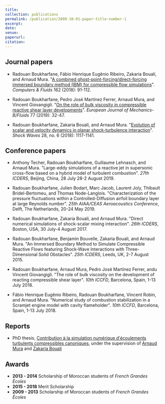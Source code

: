 ```yaml
---
title: 
collection: publications
permalink: /publication/2009-10-01-paper-title-number-1
excerpt: 
date: 
venue: 
paperurl: 
citation: 
---
```

## Journal papers

- Radouan Boukharfane, Fábio Henrique Eugênio Ribeiro, Zakaria Bouali, and Arnaud Mura. "[A combined ghost-point-forcing/direct-forcing immersed boundary method (IBM) for compressible flow simulations](https://www.sciencedirect.com/science/article/pii/S0045793017304267)". *Computers & Fluids* 162 (2018): 91-112.

- Radouan Boukharfane, Pedro José Martínez Ferrer, Arnaud Mura, and Vincent Giovangigli. "[On the role of bulk viscosity in compressible reactive shear layer developments](https://www.sciencedirect.com/science/article/pii/S099775461830565X)". *European Journal of Mechanics-B/Fluids* 77 (2019): 32-47.

- Radouan Boukharfane, Zakaria Bouali, and Arnaud Mura. "[Evolution of scalar and velocity dynamics in planar shock-turbulence interaction](https://link.springer.com/article/10.1007/s00193-017-0798-5)". *Shock Waves* 28, no. 6 (2018): 1117-1141.


## Conference papers

- Anthony Techer, Radouan Boukharfane, Guillaume Lehnasch, and Arnaud Mura. "Large-eddy simulations of a reactive jet in supersonic cross-flow based on a hybrid model of turbulent combustion". *27th ICDERS*, Beijing, China, 28 July 28-2 August 2019.

- Radouan Boukharfane, Julien Bodart, Marc Jacob, Laurent Joly, Thibault Bridel-Bertomeu, and Thomas Node-Langlois. "Characterization of the pressure fluctuations within a Controlled-Diffusion airfoil boundary layer at large Reynolds number". *25th AIAA/CEAS Aeroacoustics Conference*, Delft, The Netherlands, 20-24 May 2019.

- Radouan Boukharfane, Zakaria Bouali, and Arnaud Mura. "Direct numerical simulations of shock-scalar mixing interaction". *26th ICDERS*, Boston, USA, 30 July-4 August 2017.

- Radouan Boukharfane, Benjamin Bouvelle, Zakaria Bouali, and Arnaud Mura. "An Immersed Boundary Method to Simulate Compressible Reactive Flows featuring Shock-Wave Interactions with Three-Dimensional Solid Obstacles". *25th ICDERS*, Leeds, UK, 2-7 August 2015.

- Radouan Boukharfane, Arnaud Mura, Pedro José Martínez Ferrer, andu Vincent Giovangigli. "The role of bulk viscosity on the development of reacting compressible shear layer". *10th ICCFD*, Barcelona, Spain, 1-13 July 2018.

- Fábio Henrique Eugênio Ribeiro, Radouan Boukharfane, Vincent Robin, and Arnaud Mura. "Numerical study of combustion stabilization in a Scramjet engine model with cavity flameholder". *10th ICCFD*, Barcelona, Spain, 1-13 July 2018.

## Reports

- PhD thesis, [Contribution à la simulation numérique d'écoulements turbulents compressibles canoniques](
https://tel.archives-ouvertes.fr/tel-01878795/document), under the supervision of [Arnaud Mura](https://www.researchgate.net/profile/Arnaud_Mura) and [Zakaria Bouali](https://www.researchgate.net/profile/Zakaria_Bouali)

## Awards

- **2013 - 2014** Scholarship of Moroccan students of *French Grandes Écoles*
- **2015 - 2018** Merit Scholarship
- **2009 - 2013** Scholarship of Moroccan students of *French Grandes Écoles*

